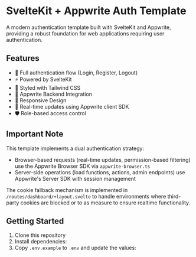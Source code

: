 # SvelteKit + Appwrite Auth Template

A modern authentication template built with SvelteKit and Appwrite, providing a robust foundation for web applications requiring user authentication.

## Features

- 🔐 Full authentication flow (Login, Register, Logout)
- ⚡ Powered by SvelteKit
- 🎨 Styled with Tailwind CSS
- 🔧 Appwrite Backend Integration
- 📱 Responsive Design
- 🔄 Real-time updates using Appwrite client SDK
- 🛡️ Role-based access control

## Important Note

This template implements a dual authentication strategy:

- Browser-based requests (real-time updates, permission-based filtering) use the Appwrite Browser SDK via `appwrite-browser.ts`
- Server-side operations (load functions, actions, admin endpoints) use Appwrite's Server SDK with session management

The cookie fallback mechanism is implemented in `/routes/dashboard/+layout.svelte` to handle environments where third-party cookies are blocked or to as measure to ensure realtime functionality. 

## Getting Started

1. Clone this repository
2. Install dependencies:
3. Copy `.env.example` to `.env` and update the values:
